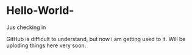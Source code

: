 # Hello-World-
Jus checking in 

GitHub is difficult to understand, but now i am getting used to it.
Will be uploding things here very soon.
